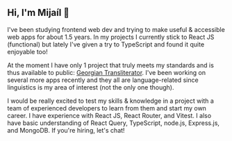 ## Hi, I'm Mijaíl 👋

I've been studying frontend web dev and trying to make useful & accessible web apps for about 1.5 years. In my projects I currently stick to React JS (functional) but lately I've given a try to TypeScript and found it quite enjoyable too!

At the moment I have only 1 project that truly meets my standards and is thus available to public: [Georgian Transliterator](https://github.com/elmijail1/georgian-transliterator). I've been working on several more apps recently and they all are language-related since linguistics is my area of interest (not the only one though).

I would be really excited to test my skills & knowledge in a project with a team of experienced developers to learn from them and start my own career. I have experience with React JS, React Router, and Vitest. I also have basic understanding of React Query, TypeScript, node.js, Express.js, and MongoDB. If you're hiring, let's chat!
